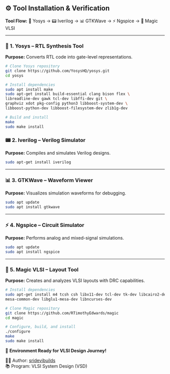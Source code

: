 ## ⚙️ Tool Installation & Verification

**Tool Flow:** 🧠 Yosys → 📟 Iverilog → 📊 GTKWave → ⚡ Ngspice → 🎨 Magic VLSI

---

### 🧠 1. Yosys – RTL Synthesis Tool
**Purpose:** Converts RTL code into gate-level representations.

```bash
# Clone Yosys repository
git clone https://github.com/YosysHQ/yosys.git
cd yosys 

# Install dependencies
sudo apt install make
sudo apt-get install build-essential clang bison flex \
libreadline-dev gawk tcl-dev libffi-dev git \
graphviz xdot pkg-config python3 libboost-system-dev \
libboost-python-dev libboost-filesystem-dev zlib1g-dev

# Build and install
make
sudo make install
```

### 📟 2. Iverilog – Verilog Simulator
**Purpose:** Compiles and simulates Verilog designs.

```bash
sudo apt-get install iverilog
```

---

### 📊 3. GTKWave – Waveform Viewer
**Purpose:** Visualizes simulation waveforms for debugging.

```bash
sudo apt update
sudo apt install gtkwave
```

---

### ⚡ 4. Ngspice – Circuit Simulator
**Purpose:** Performs analog and mixed-signal simulations.

```bash
sudo apt update
sudo apt install ngspice
```

---

### 🎨 5. Magic VLSI – Layout Tool
**Purpose:** Creates and analyzes VLSI layouts with DRC capabilities.

```bash
# Install dependencies
sudo apt-get install m4 tcsh csh libx11-dev tcl-dev tk-dev libcairo2-dev \
mesa-common-dev libglu1-mesa-dev libncurses-dev

# Clone Magic repository
git clone https://github.com/RTimothyEdwards/magic
cd magic

# Configure, build, and install
./configure
make
sudo make install
```

🚀 **Environment Ready for VLSI Design Journey!**
 
👨‍💻 Author: [sridevibuilds](https://github.com/sridevibuilds)  
📚 Program: VLSI System Design (VSD)

